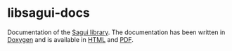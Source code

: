 # libsagui-docs

Documentation of the [Sagui library](https://risoflora.github.io/libsagui/). The documentation has been written in [Doxygen](https://www.stack.nl/~dimitri/doxygen) and is available in [HTML](https://risoflora.github.io/libsagui-docs/index.html) and [PDF](https://risoflora.github.io/libsagui-docs/libsagui-v1.1.0.pdf).